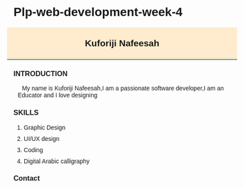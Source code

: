 # Plp-web-development-week-4
<!DOCTYPE html>
<html lang="en">
<head>
    <meta charset="UTF-8">
    <meta name="viewport" content="width=device-width, initial-scale=1.0">
    <title>CSS PRACTICAL</title>
    <style>
        header {border-bottom: 1px solid; margin: 0 -15px; padding: 15 0px; background-color: blanchedalmond;}
        h2 {margin: 10px 0; padding: 0 40px; text-align: center;}
        body {font-family: Arial, sans-serif; margin: 0 15px;}
        p {margin: 0 10px; text-indent: 2%;}
        #ol {margin-bottom: 10px;}
        a {text-decoration: none;}
        @media (max-width:760px) {
        }
    </style>
</head>
<body>
    <header>
        <h2>Kuforiji Nafeesah</h2>
    </header>
    <main>
        <section>
            <h3>INTRODUCTION</h3>
            <p>My name is Kuforiji Nafeesah,I am a passionate software developer,I am an Educator and I love designing</p>
        </section>
        <section>
            <h3>SKILLS</h3>
            <ol>
                <li id="ol">Graphic Design</li>
                <li id="ol">UI/UX design</li>
                <li id="ol">Coding</li>
                <li id="ol">Digital Arabic calligraphy</li>
            </ol>
        </section>
        <section>
            <h3>Contact</h3>
            <p id="ol"><a href="kuforijinafisat8@gmail.com": kuforijinafisat8@gmail.com</a> </p>
             <p id="ol"> <a href="https://x.com/NafisatKuforiji?t=Z_hB5aGZ-GidqTHId5bMvAs=09": Twitter</a> </p>
        </section>
    </main>
</body>
</html>
